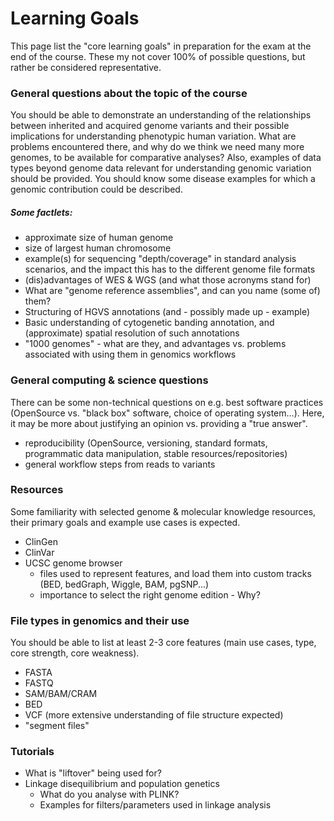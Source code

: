 ---
---
# Learning Goals

This page list the "core learning goals" in preparation for the exam at the end of the course. These my not cover 100% of possible questions, but rather be considered representative.

### General questions about the topic of the course

You should be able to demonstrate an understanding of the relationships between inherited and acquired genome variants and their possible implications for understanding phenotypic human variation. What are problems encountered there, and why do we think we need many more genomes, to be available for comparative analyses? Also, examples of data types beyond genome data relevant for understanding genomic variation should be provided.
You should know some disease examples for which a genomic contribution could be described.

##### Some factlets:

- approximate size of human genome 
- size of largest human chromosome
- example(s) for sequencing "depth/coverage" in standard analysis scenarios, and the impact this has to the different genome file formats
- (dis)advantages of WES & WGS (and what those acronyms stand for)
- What are "genome reference assemblies", and can you name (some of) them?
- Structuring of HGVS annotations (and - possibly made up - example)
- Basic understanding of cytogenetic banding annotation, and (approximate) spatial resolution of such annotations
- "1000 genomes" - what are they, and advantages vs. problems associated with using them in genomics workflows

### General computing & science questions

There can be some non-technical questions on e.g. best software practices (OpenSource vs. "black box" software, choice of operating system...). Here, it may be more about justifying an opinion vs. providing a "true answer".

- reproducibility (OpenSource, versioning, standard formats, programmatic data manipulation, stable resources/repositories)
- general workflow steps from reads to variants

### Resources

Some familiarity with selected genome & molecular knowledge resources, their primary goals and example use cases is expected.

- ClinGen
- ClinVar
- UCSC genome browser
	- files used to represent features, and load them into custom tracks  (BED, bedGraph, Wiggle, BAM, pgSNP...)
	- importance to select the right genome edition - Why?

### File types in genomics and their use

You should be able to list at least 2-3 core features (main use cases, type, core strength, core weakness).

- FASTA
- FASTQ
- SAM/BAM/CRAM
- BED
- VCF (more extensive understanding of file structure expected)
- "segment files"

### Tutorials

- What is "liftover" being used for?
- Linkage disequilibrium and population genetics
	- What do you analyse with PLINK?
	- Examples for filters/parameters used in linkage analysis


